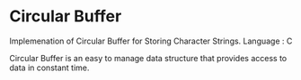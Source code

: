 # Circular Buffer
Implemenation of Circular Buffer for Storing Character Strings.
Language : C

Circular Buffer is an easy to manage data structure that provides access to data in constant time.


